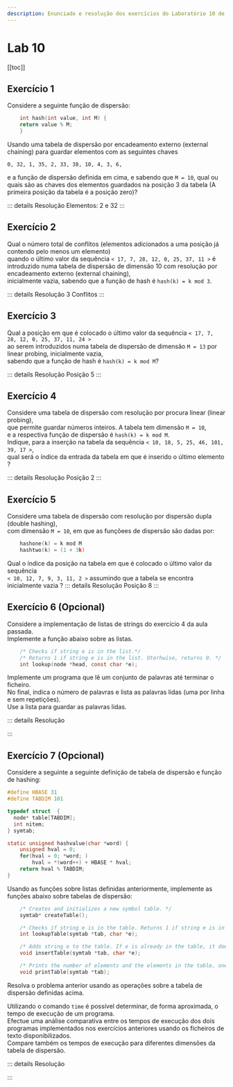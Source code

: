 ```yaml
---
description: Enunciado e resolução dos exercícios do Laboratório 10 de IAED
---
```


# Lab 10

[[toc]]

## Exercício 1

Considere a seguinte função de dispersão:

```c
    int hash(int value, int M) {
    return value % M;
    }
```

Usando uma tabela de dispersão por encadeamento externo (external chaining) para guardar elementos com as seguintes chaves

    0, 32, 1, 35, 2, 33, 38, 10, 4, 3, 6,

e a função de dispersão definida em cima, e sabendo que `M = 10`, qual ou quais são as chaves dos elementos guardados na posição 3 da tabela (A primeira posição da tabela é a posição zero)?

::: details Resolução
Elementos: 2 e 32
:::

## Exercício 2

Qual o número total de conflitos (elementos adicionados a uma posição já contendo pelo menos um elemento)\
 quando o último valor da sequência `< 17, 7, 28, 12, 0, 25, 37, 11 >` é introduzido numa tabela de dispersão de dimensão 10 com resolução por encadeamento externo (external chaining),\
 inicialmente vazia, sabendo que a função de hash é `hash(k) = k mod 3`.

::: details Resolução
3 Conflitos
:::

## Exercício 3

Qual a posição em que é colocado o último valor da sequência `< 17, 7, 28, 12, 0, 25, 37, 11, 24 >`\
 ao serem introduzidos numa tabela de dispersão de dimensão `M = 13` por linear probing, inicialmente vazia,\
 sabendo que a função de hash é `hash(k) = k mod M`?

::: details Resolução
Posição 5
:::

## Exercício 4

Considere uma tabela de dispersão com resolução por procura linear (linear probing),\
 que permite guardar números inteiros. A tabela tem dimensão `M = 10`,\
 e a respectiva função de dispersão é `hash(k) = k mod M`.\
 Indique, para a inserção na tabela da sequência `< 10, 18, 5, 25, 46, 101, 39, 17 >`,\
 qual será o índice da entrada da tabela em que é inserido o último elemento ?

::: details Resolução
Posição 2
:::

## Exercício 5

Considere uma tabela de dispersão com resolução por dispersão dupla (double hashing),\
 com dimensão `M = 10`, em que as funçõees de dispersão são dadas por:

```c
    hashone(k) = k mod M
    hashtwo(k) = (1 + 3k)
```

Qual o índice da posição na tabela em que é colocado o último valor da sequência\
 `< 10, 12, 7, 9, 3, 11, 2 >` assumindo que a tabela se encontra inicialmente vazia ?
::: details Resolução
Posição 8
:::

## Exercício 6 (Opcional)

Considere a implementação de listas de strings do exercício 4 da aula passada.\
Implemente a função abaixo sobre as listas.

```c
    /* Checks if string e is in the list.*/
    /* Returns 1 if string e is in the list. Oterhwise, returns 0. */
    int lookup(node *head, const char *e);
```

Implemente um programa que lê um conjunto de palavras até terminar o ficheiro.\
 No final, indica o número de palavras e lista as palavras lidas (uma por linha e sem repetições).\
 Use a lista para guardar as palavras lidas.

::: details Resolução

:::

## Exercício 7 (Opcional)

Considere a seguinte a seguinte definição de tabela de dispersão e função de hashing:

```c
#define HBASE 31
#define TABDIM 101

typedef struct  {
  node* table[TABDIM];
  int nitem;
} symtab;

static unsigned hashvalue(char *word) {
    unsigned hval = 0;
    for(hval = 0; *word; )
        hval = *(word++) + HBASE * hval;
    return hval % TABDIM;
}
```

Usando as funções sobre listas definidas anteriormente, implemente as funções abaixo sobre tabelas de dispersão:

```c
    /* Creates and initializes a new symbol table. */
    symtab* createTable();

    /* Checks if string e is in the table. Returns 1 if string e is in the table. Oterhwise, returns 0. */
    int lookupTable(symtab *tab, char *e);

    /* Adds string e to the table. If e is already in the table, it does nothing. */
    void insertTable(symtab *tab, char *e);

    /* Prints the number of elements and the elements in the table, one per line. */
    void printTable(symtab *tab);
```

Resolva o problema anterior usando as operações sobre a tabela de dispersão definidas acima.

Utilizando o comando `time` é possível determinar, de forma aproximada, o tempo de execução de um programa.\
Efectue uma análise comparativa entre os tempos de execução dos dois programas implementados nos exercícios anteriores usando os ficheiros de texto disponibilizados.\
Compare também os tempos de execução para diferentes dimensões da tabela de dispersão.

::: details Resolução

:::
